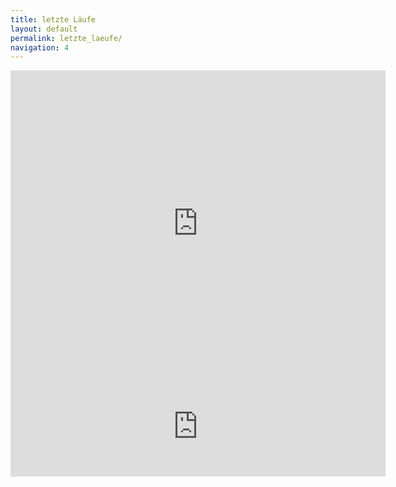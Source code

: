 ```yaml
---
title: letzte Läufe
layout: default
permalink: letzte_laeufe/
navigation: 4
---
```


<p class="text-center">
  <iframe allowtransparency
          frameborder='0'
          height='490'
          scrolling='no'
          src='https://www.strava.com/clubs/313076/latest-rides/4fe8f97bd9bc68508be5c9db3bd08c30bec49786?show_rides=true'
          width='600'>
  </iframe>

  <iframe allowtransparency
          frameborder='0'
          height='160'
          scrolling='no'
          src='https://www.strava.com/clubs/313076/latest-rides/4fe8f97bd9bc68508be5c9db3bd08c30bec49786?show_rides=false'
          width='600'>
  </iframe>
</p>
